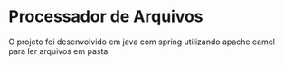 # Processador de Arquivos


O projeto foi desenvolvido em java com spring utilizando apache camel para ler arquivos em pasta
